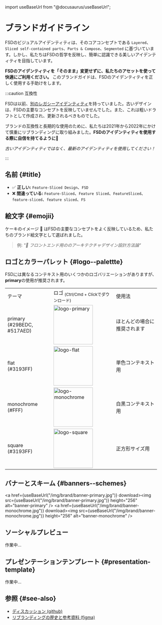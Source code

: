 import useBaseUrl from "@docusaurus/useBaseUrl";

# ブランドガイドライン

FSDのビジュアルアイデンティティは、そのコアコンセプトである `Layered`、`Sliced self-contained parts`、`Parts & Compose`、`Segmented` に基づいています。しかし、私たちはFSDの哲学を反映し、簡単に認識できる美しいアイデンティティを目指しています。

**FSDのアイデンティティを「そのまま」変更せずに、私たちのアセットを使って快適にご利用ください。** このブランドガイドは、FSDのアイデンティティを正しく使用する手助けをします。

:::caution 互換性

FSDは以前、[別のレガシーアイデンティティ](https://drive.google.com/drive/folders/11Y-3qZ_C9jOFoW2UbSp11YasOhw4yBdl?usp=sharing)を持っていました。古いデザインは、FSDの主要なコンセプトを反映していませんでした。また、これは粗いドラフトとして作成され、更新されるべきものでした。

ブランドの互換性と長期的な使用のために、私たちは2021年から2022年にかけて慎重にリブランディングに取り組みました。**FSDのアイデンティティを使用する際に自信を持てるように🍰**

*古いアイデンティティではなく、最新のアイデンティティを使用してください！*

:::

## 名前 {#title}

- ✅ **正しい:** `Feature-Sliced Design`、`FSD`
- ❌ **間違っている:** `Feature-Sliced`、`Feature Sliced`、`FeatureSliced`、`feature-sliced`、`feature sliced`、`FS`

## 絵文字 {#emojii}

ケーキのイメージ 🍰 はFSDの主要なコンセプトをよく反映しているため、私たちのブランド絵文字として選ばれました。

> 例: *"🍰 フロントエンド用ののアーキテクチャデザイン設計方法論"*

## ロゴとカラーパレット {#logo--palettte}

FSDには異なるコンテキスト用のいくつかのロゴバリエーションがありますが、**primary**の使用が推奨されます。

<!-- FIXME: refactor; use as Brand component for? -->
<!-- FIXME: Fix downloading -->

<table style={{ textAlign: "center" }}>
    <tr>
        <td>テーマ</td>
        <td>ロゴ <sub style={{ color: "gray", display: "block" }}>(Ctrl/Cmd + Clickでダウンロード)</sub></td>
        <td>使用法</td>
    </tr>
    <tr>
        <td style={{ color: "#FFF", background: "linear-gradient(135deg, rgba(41,190,220,1) 0%, rgba(81,122,237,1) 100%)" }}>primary <br/> (#29BEDC, #517AED)</td>
        <td><a href={useBaseUrl("/img/brand/logo-primary.png")} download><img src={useBaseUrl("/img/brand/logo-primary.png")} height="130" alt="logo-primary" /></a></td>
        <td>ほとんどの場合に推奨されます</td>
    </tr>
    <tr>
        <td style={{ color: "#FFF", background: "#3193FF" }}>flat <br/> (#3193FF)</td>
        <td><a href={useBaseUrl("/img/brand/logo-flat.png")} download><img src={useBaseUrl("/img/brand/logo-flat.png")} height="130" alt="logo-flat" /></a></td>
        <td>単色コンテキスト用</td>
    </tr>
    <tr>
        <td style={{ color: "#000", background: "#FFF" }}>monochrome <br /> (#FFF)</td>
        <td style={{ color: "#000", background: "#242526" }}><a href={useBaseUrl("/img/brand/logo-monochrome.png")} download><img src={useBaseUrl("/img/brand/logo-monochrome.png")} height="130" alt="logo-monochrome" /></a></td>
        <td>白黒コンテキスト用</td>
    </tr>
    <tr>
        <td style={{ color: "#FFF", background: "#3193FF" }}>square <br/> (#3193FF)</td>
        <td><a href={useBaseUrl("/img/brand/logo-square.png")} download><img src={useBaseUrl("/img/brand/logo-square.png")} height="130" alt="logo-square" /></a></td>
        <td>正方形サイズ用</td>
    </tr>
</table>

## バナーとスキーム {#banners--schemes}

<a href={useBaseUrl("/img/brand/banner-primary.jpg")} download><img src={useBaseUrl("/img/brand/banner-primary.jpg")} height="256" alt="banner-primary" /></a>
<a href={useBaseUrl("/img/brand/banner-monochrome.jpg")} download><img src={useBaseUrl("/img/brand/banner-monochrome.jpg")} height="256" alt="banner-monochrome" /></a>

## ソーシャルプレビュー

作業中...

## プレゼンテーションテンプレート {#presentation-template}

作業中...

## 参照 {#see-also}

- [ディスカッション (github)](https://github.com/feature-sliced/documentation/discussions/399)
- [リブランディングの歴史と参考資料 (figma)](https://www.figma.com/file/RPphccpoeasVB0lMpZwPVR/FSD-Brand?node-id=0%3A1)
